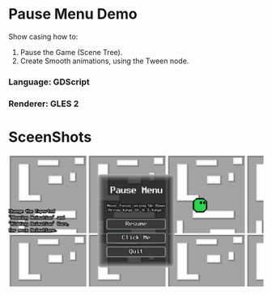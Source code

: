 # Pause Menu Demo

Show casing how to:

1. Pause the Game (Scene Tree).
2. Create Smooth animations, using the Tween node.

### Language: GDScript

### Renderer: GLES 2

# SceenShots

![screen_shot](screen_shots/screen_shot1.png)
